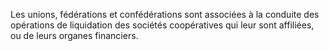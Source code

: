 Les unions, fédérations et confédérations sont associées à la conduite des opérations de liquidation des sociétés coopératives qui leur sont affiliées, ou de leurs organes financiers.